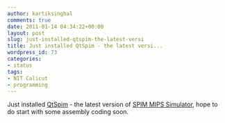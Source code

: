 ```yaml
---
author: kartiksinghal
comments: true
date: 2011-01-14 04:34:22+00:00
layout: post
slug: just-installed-qtspim-the-latest-versi
title: Just installed QtSpim - the latest versi...
wordpress_id: 73
categories:
- status
tags:
- NIT Calicut
- programming
---
```


Just installed [QtSpim](http://sourceforge.net/projects/spimsimulator/) - the latest version of [SPIM MIPS Simulator](http://pages.cs.wisc.edu/~larus/spim.html), hope to do start with some assembly coding soon.
